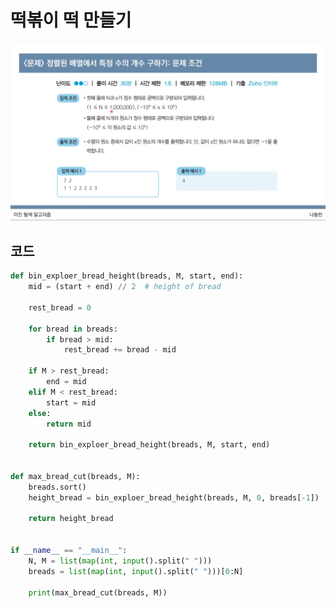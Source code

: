 # 떡볶이 떡 만들기



![(이코테 동빈나)떡볶이 떡 만들기](https://github.com/ussr1285/Coding_test/blob/main/submitted/md/img/(%EC%9D%B4%EC%BD%94%ED%85%8C%20%EB%8F%99%EB%B9%88%EB%82%98)%20%EC%A0%95%EB%A0%AC%EB%90%9C%20%EB%B0%B0%EC%97%B4%EC%97%90%EC%84%9C%20%ED%8A%B9%EC%A0%95%20%EC%88%98%EC%9D%98%20%EA%B0%9C%EC%88%98%20%EA%B5%AC%ED%95%98%EA%B8%B0.png?raw=true)



## 코드

```python
def bin_exploer_bread_height(breads, M, start, end):
    mid = (start + end) // 2  # height of bread

    rest_bread = 0

    for bread in breads:
        if bread > mid:
            rest_bread += bread - mid

    if M > rest_bread:
        end = mid
    elif M < rest_bread:
        start = mid
    else:
        return mid

    return bin_exploer_bread_height(breads, M, start, end)


def max_bread_cut(breads, M):
    breads.sort()
    height_bread = bin_exploer_bread_height(breads, M, 0, breads[-1])

    return height_bread


if __name__ == "__main__":
    N, M = list(map(int, input().split(" ")))
    breads = list(map(int, input().split(" ")))[0:N]

    print(max_bread_cut(breads, M))

```





